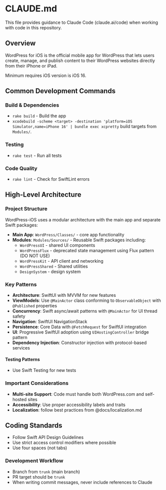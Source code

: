 # CLAUDE.md

This file provides guidance to Claude Code (claude.ai/code) when working with code in this repository.

## Overview

WordPress for iOS is the official mobile app for WordPress that lets users create, manage, and publish content to their WordPress websites directly from their iPhone or iPad.

Minimum requires iOS version is iOS 16.

## Common Development Commands

### Build & Dependencies
- `rake build` - Build the app
- `xcodebuild -scheme <target> -destination 'platform=iOS Simulator,name=iPhone 16' | bundle exec xcpretty` build targets from `Modules/`.

### Testing
- `rake test` - Run all tests

### Code Quality
- `rake lint` - Check for SwiftLint errors

## High-Level Architecture

### Project Structure
WordPress-iOS uses a modular architecture with the main app and separate Swift packages:

- **Main App**: `WordPress/Classes/` - core app functionality
- **Modules**: `Modules/Sources/` - Reusable Swift packages including:
  - `WordPressUI` - shared UI components
  - `WordPressFlux` - deprecated state management using Flux pattern (DO NOT USE)
  - `WordPressKit` - API client and networking
  - `WordPressShared` - Shared utilities
  - `DesignSystem` - design system

### Key Patterns
- **Architecture**: SwiftUI with MVVM for new features
- **ViewModels**: Use `@MainActor` class conforming to `ObservableObject` with `@Published` properties
- **Concurrency**: Swift async/await patterns with `@MainActor` for UI thread safety
- **Navigation**: SwiftUI NavigationStack
- **Persistence**: Core Data with `@FetchRequest` for SwiftUI integration
- **UI**: Progressive SwiftUI adoption using `UIHostingController` bridge pattern
- **Dependency Injection**: Constructor injection with protocol-based services

#### Testing Patterns
- Use Swift Testing for new tests

### Important Considerations
- **Multi-site Support**: Code must handle both WordPress.com and self-hosted sites
- **Accessibility**: Use proper accessibility labels and traits
- **Localization**: follow best practices from @docs/localization.md

## Coding Standards
- Follow Swift API Design Guidelines
- Use strict access control modifiers where possible
- Use four spaces (not tabs)

### Development Workflow
- Branch from `trunk` (main branch)
- PR target should be `trunk`
- When writing commit messages, never include references to Claude
